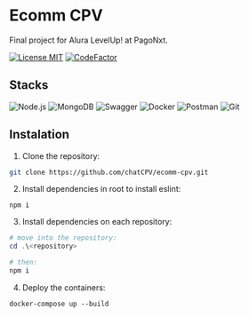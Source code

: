 # Ecomm CPV

Final project for Alura LevelUp! at PagoNxt.

[![License MIT](https://img.shields.io/github/license/chatcpv/ecomm-cpv)](https://github.com/chatCPV/ecomm-cpv/blob/main/LICENSE.md)
[![CodeFactor](https://www.codefactor.io/repository/github/chatcpv/ecomm-cpv/badge/dev)](https://www.codefactor.io/repository/github/chatcpv/ecomm-cpv/overview/main)

## Stacks

![Node.js](https://img.shields.io/badge/Node.js-6DA55F?style=flat&logo=node.js&logoColor=white)
![MongoDB](https://img.shields.io/badge/MongoDB-%234ea94b.svg?style=flat&logo=mongodb&logoColor=white)
![Swagger](https://img.shields.io/badge/Swagger-%85ea2d.svg?style=flat&logo=swagger&logoColor=white)
![Docker](https://img.shields.io/badge/Docker-%230db7ed.svg?style=flat&logo=docker&logoColor=white)
![Postman](https://img.shields.io/badge/Postman-FF6C37?style=flat&logo=postman&logoColor=white)
![Git](https://img.shields.io/badge/Git-%23F05033.svg?style=flat&logo=git&logoColor=white)

## Instalation

1. Clone the repository:

  ```bash
  git clone https://github.com/chatCPV/ecomm-cpv.git
  ```

2. Install dependencies in root to install eslint:

  ```npm
  npm i
  ```

3. Install dependencies on each repository:

  ```powershell
  # move into the repository:
  cd .\<repository>

  # then:
  npm i
  ```

4. Deploy the containers:

  ```docker
  docker-compose up --build
  ```
